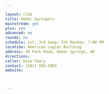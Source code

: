 ```yaml
---

layout: club
title: Heber Springers
mainstream: yes
plus: yes
advanced: no
rounds: no
schedule: 1st, 3rd &amp; 5th Monday, 7:00 PM
location: American Legion Building
address: 49 Park Road, Heber Springs, AR
directions: 
caller: Dave Towry
contact: (501) 556-5983
website: 



---
```


